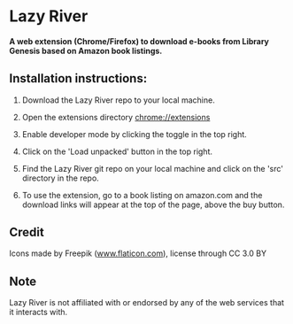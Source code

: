 # Lazy River

#### A web extension (Chrome/Firefox) to download e-books from Library Genesis based on Amazon book listings.

## Installation instructions:

1. Download the Lazy River repo to your local machine.

2. Open the extensions directory [chrome://extensions](chrome://extensions)

3. Enable developer mode by clicking the toggle in the top right.

4. Click on the 'Load unpacked' button in the top right.

5. Find the Lazy River git repo on your local machine and click on the 'src' directory in the repo.

6. To use the extension, go to a book listing on amazon.com and the download links will appear at the top of the page, above the buy button.

Credit
----------
Icons made by Freepik (www.flaticon.com), license through CC 3.0 BY

Note
----------
Lazy River is not affiliated with or endorsed by any of the web services that it interacts with.
